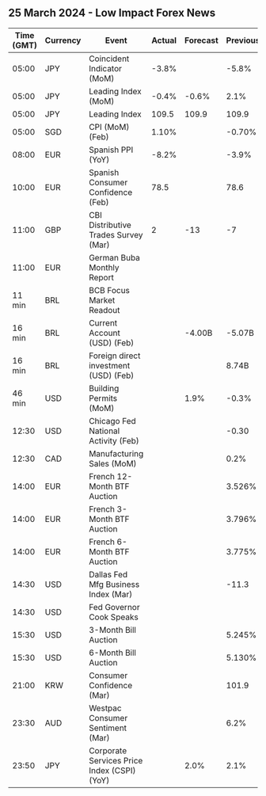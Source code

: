 ## 25 March 2024 - Low Impact Forex News

| Time (GMT) | Currency | Event | Actual | Forecast | Previous |
|------|----------|-------|--------|----------|----------|
| 05:00 | JPY | Coincident Indicator (MoM) | -3.8% |  | -5.8% |
| 05:00 | JPY | Leading Index (MoM) | -0.4% | -0.6% | 2.1% |
| 05:00 | JPY | Leading Index | 109.5 | 109.9 | 109.9 |
| 05:00 | SGD | CPI (MoM) (Feb) | 1.10% |  | -0.70% |
| 08:00 | EUR | Spanish PPI (YoY) | -8.2% |  | -3.9% |
| 10:00 | EUR | Spanish Consumer Confidence (Feb) | 78.5 |  | 78.6 |
| 11:00 | GBP | CBI Distributive Trades Survey (Mar) | 2 | -13 | -7 |
| 11:00 | EUR | German Buba Monthly Report |  |  |  |
| 11 min | BRL | BCB Focus Market Readout |  |  |  |
| 16 min | BRL | Current Account (USD) (Feb) |  | -4.00B | -5.07B |
| 16 min | BRL | Foreign direct investment (USD) (Feb) |  |  | 8.74B |
| 46 min | USD | Building Permits (MoM) |  | 1.9% | -0.3% |
| 12:30 | USD | Chicago Fed National Activity (Feb) |  |  | -0.30 |
| 12:30 | CAD | Manufacturing Sales (MoM) |  |  | 0.2% |
| 14:00 | EUR | French 12-Month BTF Auction |  |  | 3.526% |
| 14:00 | EUR | French 3-Month BTF Auction |  |  | 3.796% |
| 14:00 | EUR | French 6-Month BTF Auction |  |  | 3.775% |
| 14:30 | USD | Dallas Fed Mfg Business Index (Mar) |  |  | -11.3 |
| 14:30 | USD | Fed Governor Cook Speaks |  |  |  |
| 15:30 | USD | 3-Month Bill Auction |  |  | 5.245% |
| 15:30 | USD | 6-Month Bill Auction |  |  | 5.130% |
| 21:00 | KRW | Consumer Confidence (Mar) |  |  | 101.9 |
| 23:30 | AUD | Westpac Consumer Sentiment (Mar) |  |  | 6.2% |
| 23:50 | JPY | Corporate Services Price Index (CSPI) (YoY) |  | 2.0% | 2.1% |
